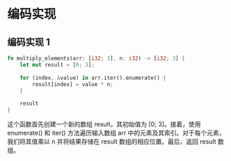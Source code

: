 # 编码实现

## 编码实现 1

```rust
fn multiply_elements(arr: [i32; 3], n: i32) -> [i32; 3] {
    let mut result = [0; 3];
    
    for (index, &value) in arr.iter().enumerate() {
        result[index] = value * n;
    }
    
    result
}
```

这个函数首先创建一个新的数组 result，其初始值为 [0; 3]。接着，使用 enumerate() 和 iter() 方法遍历输入数组 arr 中的元素及其索引。对于每个元素，我们将其值乘以 n 并将结果存储在 result 数组的相应位置。最后，返回 result 数组。